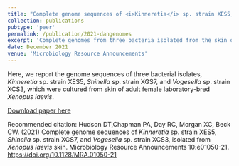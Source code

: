 ```yaml
---
title: "Complete genome sequences of <i>Kinneretia</i> sp. strain XES5, <i>Shinella</i> sp. strain XGS7, and <i>Vogesella</i> sp. strain XCS3, isolated from <i>Xenopus laevis</i> skin"
collection: publications
pubtype: 'peer'
permalink: /publication/2021-dangenomes
excerpt: 'Complete genomes from three bacteria isolated from the skin of adult African clawed frogs, <i>Xenopus laevis</i>'
date: December 2021
venue: 'Microbiology Resource Announcements'
---
```

Here, we report the genome sequences of three bacterial isolates, <i>Kinneretia</i> sp. strain XES5, <i>Shinella</i> sp. strain XGS7, and <i>Vogesella</i> sp. strain XCS3, which were cultured from skin of adult female laboratory-bred <i>Xenopus laevis</i>.

[Download paper here](https://journals.asm.org/doi/full/10.1128/mra.01050-21)

Recommended citation: Hudson DT,Chapman PA, Day RC, Morgan XC, Beck CW. (2021) Complete genome sequences of <i>Kinneretia</i> sp. strain XES5, <i>Shinella</i> sp. strain XGS7, and <i>Vogesella</i> sp. strain XCS3, isolated from <i>Xenopus laevis</i> skin. Microbiology Resource Announcements 10:e01050-21.
https://doi.org/10.1128/MRA.01050-21

